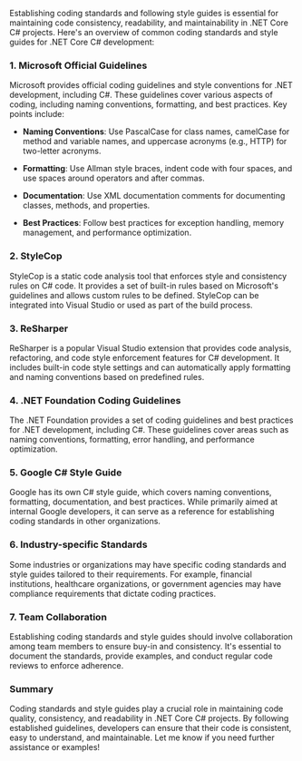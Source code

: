 Establishing coding standards and following style guides is essential for maintaining code consistency, readability, and maintainability in .NET Core C# projects. Here's an overview of common coding standards and style guides for .NET Core C# development:

### 1. Microsoft Official Guidelines

Microsoft provides official coding guidelines and style conventions for .NET development, including C#. These guidelines cover various aspects of coding, including naming conventions, formatting, and best practices. Key points include:

- **Naming Conventions**: Use PascalCase for class names, camelCase for method and variable names, and uppercase acronyms (e.g., HTTP) for two-letter acronyms.
  
- **Formatting**: Use Allman style braces, indent code with four spaces, and use spaces around operators and after commas.
  
- **Documentation**: Use XML documentation comments for documenting classes, methods, and properties.

- **Best Practices**: Follow best practices for exception handling, memory management, and performance optimization.

### 2. StyleCop

StyleCop is a static code analysis tool that enforces style and consistency rules on C# code. It provides a set of built-in rules based on Microsoft's guidelines and allows custom rules to be defined. StyleCop can be integrated into Visual Studio or used as part of the build process.

### 3. ReSharper

ReSharper is a popular Visual Studio extension that provides code analysis, refactoring, and code style enforcement features for C# development. It includes built-in code style settings and can automatically apply formatting and naming conventions based on predefined rules.

### 4. .NET Foundation Coding Guidelines

The .NET Foundation provides a set of coding guidelines and best practices for .NET development, including C#. These guidelines cover areas such as naming conventions, formatting, error handling, and performance optimization.

### 5. Google C# Style Guide

Google has its own C# style guide, which covers naming conventions, formatting, documentation, and best practices. While primarily aimed at internal Google developers, it can serve as a reference for establishing coding standards in other organizations.

### 6. Industry-specific Standards

Some industries or organizations may have specific coding standards and style guides tailored to their requirements. For example, financial institutions, healthcare organizations, or government agencies may have compliance requirements that dictate coding practices.

### 7. Team Collaboration

Establishing coding standards and style guides should involve collaboration among team members to ensure buy-in and consistency. It's essential to document the standards, provide examples, and conduct regular code reviews to enforce adherence.

### Summary

Coding standards and style guides play a crucial role in maintaining code quality, consistency, and readability in .NET Core C# projects. By following established guidelines, developers can ensure that their code is consistent, easy to understand, and maintainable. Let me know if you need further assistance or examples!
